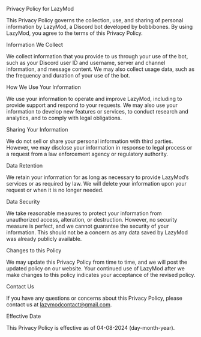 Privacy Policy for LazyMod

This Privacy Policy governs the collection, use, and sharing of personal information by LazyMod, a Discord bot developed by bobbibones. By using LazyMod, you agree to the terms of this Privacy Policy.

Information We Collect

We collect information that you provide to us through your use of the bot, such as your Discord user ID and username, server and channel information, and message content. We may also collect usage data, such as the frequency and duration of your use of the bot.

How We Use Your Information

We use your information to operate and improve LazyMod, including to provide support and respond to your requests. We may also use your information to develop new features or services, to conduct research and analytics, and to comply with legal obligations.

Sharing Your Information

We do not sell or share your personal information with third parties. However, we may disclose your information in response to legal process or a request from a law enforcement agency or regulatory authority.

Data Retention

We retain your information for as long as necessary to provide LazyMod’s services or as required by law. We will delete your information upon your request or when it is no longer needed.

Data Security

We take reasonable measures to protect your information from unauthorized access, alteration, or destruction. However, no security measure is perfect, and we cannot guarantee the security of your information. This should not be a concern as any data saved by LazyMod was already publicly available.

Changes to this Policy

We may update this Privacy Policy from time to time, and we will post the updated policy on our website. Your continued use of LazyMod after we make changes to this policy indicates your acceptance of the revised policy.

Contact Us

If you have any questions or concerns about this Privacy Policy, please contact us at lazymodcontact@gmail.com.

Effective Date

This Privacy Policy is effective as of 04-08-2024 (day-month-year).
